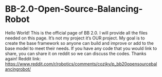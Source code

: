 # BB-2.0-Open-Source-Balancing-Robot
Hello World! This is the official page of BB 2.0. I will provide all the files needed on this page. It’s not my project it’s OUR project. My goal is to create the base framework so anyone can build and improve or add to the base model to meet their needs. If you have any code that you would link to share, you can share it on reddit so we can discuss the codes. Thanks again!
Reddit link: https://www.reddit.com/r/robotics/comments/cozjky/p_bb20opensourcebalancingrobot/
